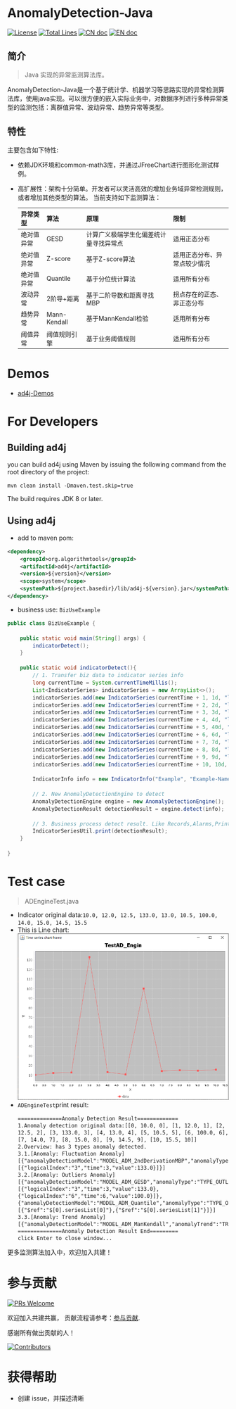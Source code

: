 # AnomalyDetection-Java

[![License](https://img.shields.io/badge/license-Apache%202-4EB1BA.svg?style=socialflat-square&)](https://www.apache.org/licenses/LICENSE-2.0.html)
[![Total Lines](https://img.shields.io/github/stars/algorithm-tools/ad4j?style=socialflat-square&label=stars)](https://github.com/algorithm-tools/ad4j/stargazers)
[![CN doc](https://img.shields.io/badge/文档-中文版-blue.svg?style=socialflat-square&)](README_zh_CN.md)
[![EN doc](https://img.shields.io/badge/document-English-blue.svg?style=socialflat-square&)](README.md)


## 简介
> Java 实现的异常监测算法库。

AnomalyDetection-Java是一个基于统计学、机器学习等思路实现的异常检测算法库，使用java实现。可以很方便的嵌入实际业务中，对数据序列进行多种异常类型的监测包括：离群值异常、波动异常、趋势异常等类型。

## 特性

主要包含如下特性:

- 依赖JDK环境和common-math3库，并通过JFreeChart进行图形化测试样例。
- 高扩展性：架构十分简单。开发者可以灵活高效的增加业务域异常检测规则，或者增加其他类型的算法。
 当前支持如下监测算法：

  | 异常类型  | 算法           | 原理                  | 限制             |
  |--------------|---------------------|----------------|----|
  | 绝对值异常 | GESD         | 计算广义极端学生化偏差统计量寻找异常点 | 适用正态分布         |
  | 绝对值异常 | Z-score      | 基于Z-score算法         | 适用正态分布、异常点较少情况 |
  | 绝对值异常 | Quantile     | 基于分位统计算法            | 适用所有分布         |
  | 波动异常  | 2阶导+距离       | 基于二阶导数和距离寻找MBP      | 拐点存在的正态、非正态分布  |
  | 趋势异常  | Mann-Kendall | 基于MannKendall检验     | 适用所有分布         |
  | 阈值异常   | 阈值规则引擎       | 基于业务阈值规则            | 适用所有分布         |

# Demos
- [ad4j-Demos](https://github.com/algorithm-tools/ad4j/tree/main/src/test/java/org/algorithmtools/example)

# For Developers
## Building ad4j
you can build ad4j using Maven by issuing the following command from the root directory of the project:
```text
mvn clean install -Dmaven.test.skip=true
```
The build requires JDK 8 or later.

## Using ad4j
- add to maven pom:
```xml
<dependency>
    <groupId>org.algorithmtools</groupId>
    <artifactId>ad4j</artifactId>
    <version>${version}</version>
    <scope>system</scope>
    <systemPath>${project.basedir}/lib/ad4j-${version}.jar</systemPath>
</dependency>

```
- business use:
`BizUseExample`
```java
public class BizUseExample {

    public static void main(String[] args) {
        indicatorDetect();
    }

    public static void indicatorDetect(){
        // 1. Transfer biz data to indicator series info
        long currentTime = System.currentTimeMillis();
        List<IndicatorSeries> indicatorSeries = new ArrayList<>();
        indicatorSeries.add(new IndicatorSeries(currentTime + 1, 1d, "logicalIndex-1"));
        indicatorSeries.add(new IndicatorSeries(currentTime + 2, 2d, "logicalIndex-2"));
        indicatorSeries.add(new IndicatorSeries(currentTime + 3, 3d, "logicalIndex-3"));
        indicatorSeries.add(new IndicatorSeries(currentTime + 4, 4d, "logicalIndex-4"));
        indicatorSeries.add(new IndicatorSeries(currentTime + 5, 40d, "logicalIndex-5"));
        indicatorSeries.add(new IndicatorSeries(currentTime + 6, 6d, "logicalIndex-6"));
        indicatorSeries.add(new IndicatorSeries(currentTime + 7, 7d, "logicalIndex-7"));
        indicatorSeries.add(new IndicatorSeries(currentTime + 8, 8d, "logicalIndex-8"));
        indicatorSeries.add(new IndicatorSeries(currentTime + 9, 9d, "logicalIndex-9"));
        indicatorSeries.add(new IndicatorSeries(currentTime + 10, 10d, "logicalIndex-10"));

        IndicatorInfo info = new IndicatorInfo("Example", "Example-Name", indicatorSeries);

        // 2. New AnomalyDetectionEngine to detect
        AnomalyDetectionEngine engine = new AnomalyDetectionEngine();
        AnomalyDetectionResult detectionResult = engine.detect(info);

        // 3. Business process detect result. Like Records,Alarms,Print
        IndicatorSeriesUtil.print(detectionResult);
    }

}
```


# Test case
> ADEngineTest.java

- Indicator original data:`10.0, 12.0, 12.5, 133.0, 13.0, 10.5, 100.0, 14.0, 15.0, 14.5, 15.5`
- This is Line chart: 
  ![TestAD_Engin_LineChart](docs/pic/TestAD_Engin.png "TestAD_Engin_LineChart")
- `ADEngineTest`print result:
  ```text
  ==============Anomaly Detection Result=============
  1.Anomaly detection original data:[[0, 10.0, 0], [1, 12.0, 1], [2, 12.5, 2], [3, 133.0, 3], [4, 13.0, 4], [5, 10.5, 5], [6, 100.0, 6], [7, 14.0, 7], [8, 15.0, 8], [9, 14.5, 9], [10, 15.5, 10]]
  2.Overview: has 3 types anomaly detected.
  3.1.[Anomaly: Fluctuation Anomaly] [{"anomalyDetectionModel":"MODEL_ADM_2ndDerivationMBP","anomalyType":"TYPE_FLUCTUATION","hasAnomaly":true,"normalRangeMax":19.75,"normalRangeMin":7.75,"seriesList":[{"logicalIndex":"3","time":3,"value":133.0}]}]
  3.2.[Anomaly: Outliers Anomaly] [{"anomalyDetectionModel":"MODEL_ADM_GESD","anomalyType":"TYPE_OUTLIERS_VALUE","hasAnomaly":true,"normalRangeMax":0.0,"normalRangeMin":0.0,"seriesList":[{"logicalIndex":"3","time":3,"value":133.0},{"logicalIndex":"6","time":6,"value":100.0}]},{"anomalyDetectionModel":"MODEL_ADM_Quantile","anomalyType":"TYPE_OUTLIERS_VALUE","hasAnomaly":true,"normalRangeMax":19.75,"normalRangeMin":7.75,"seriesList":[{"$ref":"$[0].seriesList[0]"},{"$ref":"$[0].seriesList[1]"}]}]
  3.3.[Anomaly: Trend Anomaly] [{"anomalyDetectionModel":"MODEL_ADM_ManKendall","anomalyTrend":"TREND_UP","anomalyType":"TYPE_TREND","hasAnomaly":true,"normalRangeMax":0.0,"normalRangeMin":0.0}]
  ==============Anomaly Detection Result End=========
  click Enter to close window...
  ```

更多监测算法加入中，欢迎加入共建！

# 参与贡献

[![PRs Welcome](https://img.shields.io/badge/PRs-welcome-brightgreen.svg?style=flat-square)](https://github.com/algorithm-tools/ad4j/pulls)

欢迎加入共建共赢， 贡献流程请参考：[参与贡献](https://github.com/algorithm-tools/ad4j/blob/main/docs/developer_guide/Contribution_Guide_zh_CN.md).

感谢所有做出贡献的人！

[![Contributors](https://contrib.rocks/image?repo=algorithm-tools/AnomalyDetection-Java)](https://github.com/algorithm-tools/ad4j/graphs/contributors)


# 获得帮助

- 创建 issue，并描述清晰